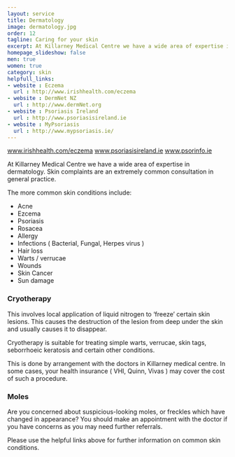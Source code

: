```yaml
---
layout: service
title: Dermatology
image: dermatology.jpg
order: 12
tagline: Caring for your skin
excerpt: At Killarney Medical Centre we have a wide area of expertise in dermatology. Skin complaints are an extremely common consultation in general practice.
homepage_slideshow: false
men: true
women: true
category: skin
helpfull_links:
- website : Eczema
  url : http://www.irishhealth.com/eczema
- website : DermNet NZ
  url : http://www.dermNet.org
- website : Psoriasis Ireland
  url : http://www.psoriasisireland.ie
- website : MyPsoriasis
  url : http://www.mypsoriasis.ie/
---
```


www.irishhealth.com/eczema
www.psoriasisireland.ie
www.psorinfo.ie

At Killarney Medical Centre we have a wide area of expertise in dermatology. Skin complaints are an extremely common consultation in general practice.

The more common skin conditions include:

* Acne
* Ezcema
* Psoriasis
* Rosacea
* Allergy
* Infections ( Bacterial, Fungal, Herpes virus )
* Hair loss
* Warts / verrucae
* Wounds
* Skin Cancer
* Sun damage

### Cryotherapy

This involves local application of liquid nitrogen to ‘freeze’ certain skin lesions. This causes the destruction of the lesion from deep under the skin and usually causes it to disappear.

Cryotherapy is suitable for treating simple warts, verrucae, skin tags, seborrhoeic keratosis and certain other conditions.

This is done by arrangement with the doctors in Killarney medical centre. In some cases, your health insurance ( VHI, Quinn, Vivas ) may cover the cost of such a procedure.

### Moles

Are you concerned about suspicious-looking moles, or freckles which have changed in appearance? You should make an appointment with the doctor if you have concerns as you may need further referrals.

Please use the helpful links above for further information on common skin conditions.

